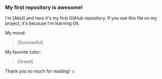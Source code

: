 ### My first repository is awesome!

I'm [Abid] and here it's my first GitHub repository.
If you see this file on my project, it's because I'm learning Git.

My mood:

> [Successful]

My favorite color:

> [Greed]

Thank you so much for reading! ☺

